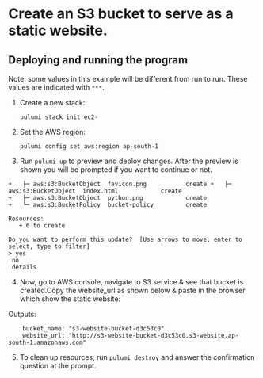 

# Create an S3 bucket to serve as a static website. 

## Deploying and running the program

Note: some values in this example will be different from run to run.  These values are indicated
with `***`.

1. Create a new stack:

    ```
    pulumi stack init ec2-

    ```

2. Set the AWS region:

    ```
    pulumi config set aws:region ap-south-1

    ```

3. Run `pulumi up` to preview and deploy changes.  After the preview is shown you will be
    prompted if you want to continue or not.
 ```  
 +   ├─ aws:s3:BucketObject  favicon.png           create +   ├─ aws:s3:BucketObject  index.html            create
 +   ├─ aws:s3:BucketObject  python.png            create
 +   └─ aws:s3:BucketPolicy  bucket-policy         create

Resources:
    + 6 to create

Do you want to perform this update?  [Use arrows to move, enter to select, type to filter]
> yes
  no
  details    
```
4. Now, go to AWS console, navigate to S3 service & see that bucket is created.Copy the website_url as shown below & paste in the browser which show the static website:

Outputs:

```
    bucket_name: "s3-website-bucket-d3c53c0"
    website_url: "http://s3-website-bucket-d3c53c0.s3-website.ap-south-1.amazonaws.com"
```

5. To clean up resources, run `pulumi destroy` and answer the confirmation question at the prompt.
